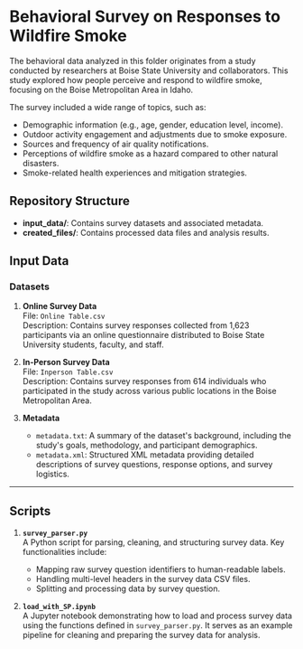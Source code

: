 # Behavioral Survey on Responses to Wildfire Smoke
The behavioral data analyzed in this folder originates from a study conducted by researchers at Boise State University and collaborators. This study explored how people perceive and respond to wildfire smoke, focusing on the Boise Metropolitan Area in Idaho. 

The survey included a wide range of topics, such as:
- Demographic information (e.g., age, gender, education level, income).
- Outdoor activity engagement and adjustments due to smoke exposure.
- Sources and frequency of air quality notifications.
- Perceptions of wildfire smoke as a hazard compared to other natural disasters.
- Smoke-related health experiences and mitigation strategies.

## Repository Structure

- **input_data/**: Contains survey datasets and associated metadata.
- **created_files/**: Contains processed data files and analysis results.


## Input Data

### Datasets

1. **Online Survey Data**  
   File: `Online Table.csv`  
   Description: Contains survey responses collected from 1,623 participants via an online questionnaire distributed to Boise State University students, faculty, and staff.

2. **In-Person Survey Data**  
   File: `Inperson Table.csv`  
   Description: Contains survey responses from 614 individuals who participated in the study across various public locations in the Boise Metropolitan Area.

3. **Metadata**  
   - `metadata.txt`: A summary of the dataset's background, including the study's goals, methodology, and participant demographics.  
   - `metadata.xml`: Structured XML metadata providing detailed descriptions of survey questions, response options, and survey logistics.

---

## Scripts

1. **`survey_parser.py`**  
   A Python script for parsing, cleaning, and structuring survey data. Key functionalities include:
   - Mapping raw survey question identifiers to human-readable labels.
   - Handling multi-level headers in the survey data CSV files.
   - Splitting and processing data by survey question.

2. **`load_with_SP.ipynb`**  
   A Jupyter notebook demonstrating how to load and process survey data using the functions defined in `survey_parser.py`. It serves as an example pipeline for cleaning and preparing the survey data for analysis.



